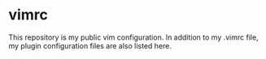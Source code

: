 # vimrc
This repository is my public vim configuration. In addition to my .vimrc file, my plugin configuration files are also listed here.
